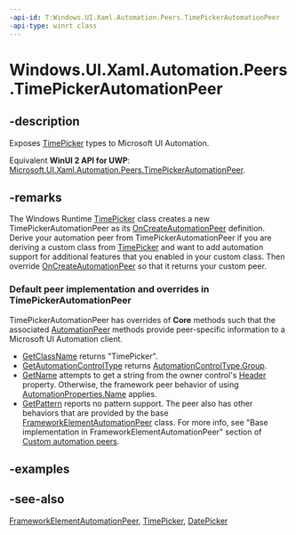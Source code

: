 ```yaml
---
-api-id: T:Windows.UI.Xaml.Automation.Peers.TimePickerAutomationPeer
-api-type: winrt class
---
```


<!-- Class syntax.
public class TimePickerAutomationPeer : Windows.UI.Xaml.Automation.Peers.FrameworkElementAutomationPeer, Windows.UI.Xaml.Automation.Peers.ITimePickerAutomationPeer
-->

# Windows.UI.Xaml.Automation.Peers.TimePickerAutomationPeer

## -description
Exposes [TimePicker](../windows.ui.xaml.controls/timepicker.md) types to Microsoft UI Automation.

Equivalent **WinUI 2 API for UWP**: [Microsoft.UI.Xaml.Automation.Peers.TimePickerAutomationPeer](/windows/winui/api/microsoft.ui.xaml.automation.peers.timepickerautomationpeer).

## -remarks
The Windows Runtime  [TimePicker](../windows.ui.xaml.controls/timepicker.md) class creates a new TimePickerAutomationPeer as its [OnCreateAutomationPeer](../windows.ui.xaml/uielement_oncreateautomationpeer_1478162674.md) definition. Derive your automation peer from TimePickerAutomationPeer if you are deriving a custom class from [TimePicker](../windows.ui.xaml.controls/timepicker.md) and want to add automation support for additional features that you enabled in your custom class. Then override [OnCreateAutomationPeer](../windows.ui.xaml/uielement_oncreateautomationpeer_1478162674.md) so that it returns your custom peer.

### Default peer implementation and overrides in **TimePickerAutomationPeer**

TimePickerAutomationPeer has overrides of **Core** methods such that the associated [AutomationPeer](automationpeer.md) methods provide peer-specific information to a Microsoft UI Automation client.

+ [GetClassName](automationpeer_getclassname_614238974.md) returns "TimePicker".
+ [GetAutomationControlType](automationpeer_getautomationcontroltype_1156384152.md) returns [AutomationControlType.Group](automationcontroltype.md).
+ [GetName](automationpeer_getname_1386609741.md) attempts to get a string from the owner control's [Header](../windows.ui.xaml.controls/timepicker_header.md) property. Otherwise, the framework peer behavior of using [AutomationProperties.Name](/uwp/api/windows.ui.xaml.automation.automationproperties.name) applies.
+ [GetPattern](automationpeer_getpattern_2046576749.md) reports no pattern support.
The peer also has other behaviors that are provided by the base [FrameworkElementAutomationPeer](frameworkelementautomationpeer.md) class. For more info, see "Base implementation in FrameworkElementAutomationPeer" section of [Custom automation peers](/windows/uwp/accessibility/custom-automation-peers).

## -examples

## -see-also
[FrameworkElementAutomationPeer](frameworkelementautomationpeer.md), [TimePicker](../windows.ui.xaml.controls/timepicker.md), [DatePicker](../windows.ui.xaml.controls/datepicker.md)
